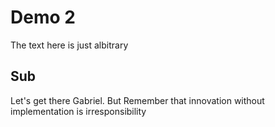 #  Demo 2

The text here is just albitrary

## Sub

Let's get there Gabriel.
But Remember that innovation without implementation is irresponsibility